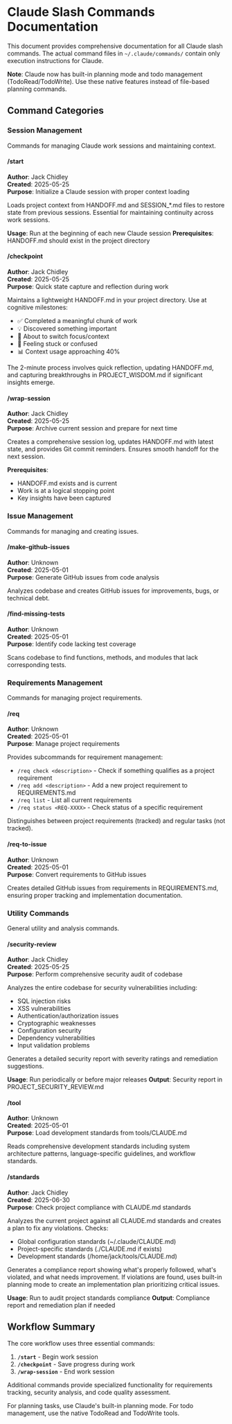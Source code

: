# Claude Slash Commands Documentation

This document provides comprehensive documentation for all Claude slash commands. The actual command files in `~/.claude/commands/` contain only execution instructions for Claude.

**Note**: Claude now has built-in planning mode and todo management (TodoRead/TodoWrite). Use these native features instead of file-based planning commands.

## Command Categories

### Session Management
Commands for managing Claude work sessions and maintaining context.

#### /start
**Author**: Jack Chidley  
**Created**: 2025-05-25  
**Purpose**: Initialize a Claude session with proper context loading

Loads project context from HANDOFF.md and SESSION_*.md files to restore state from previous sessions. Essential for maintaining continuity across work sessions.

**Usage**: Run at the beginning of each new Claude session
**Prerequisites**: HANDOFF.md should exist in the project directory

#### /checkpoint
**Author**: Jack Chidley  
**Created**: 2025-05-25  
**Purpose**: Quick state capture and reflection during work

Maintains a lightweight HANDOFF.md in your project directory. Use at cognitive milestones:
- ✅ Completed a meaningful chunk of work
- 💡 Discovered something important
- 🔄 About to switch focus/context
- 🤔 Feeling stuck or confused
- 📊 Context usage approaching 40%

The 2-minute process involves quick reflection, updating HANDOFF.md, and capturing breakthroughs in PROJECT_WISDOM.md if significant insights emerge.

#### /wrap-session
**Author**: Jack Chidley  
**Created**: 2025-05-25  
**Purpose**: Archive current session and prepare for next time

Creates a comprehensive session log, updates HANDOFF.md with latest state, and provides Git commit reminders. Ensures smooth handoff for the next session.

**Prerequisites**:
- HANDOFF.md exists and is current
- Work is at a logical stopping point
- Key insights have been captured

### Issue Management
Commands for managing and creating issues.

#### /make-github-issues
**Author**: Unknown  
**Created**: 2025-05-01  
**Purpose**: Generate GitHub issues from code analysis

Analyzes codebase and creates GitHub issues for improvements, bugs, or technical debt.

#### /find-missing-tests
**Author**: Unknown  
**Created**: 2025-05-01  
**Purpose**: Identify code lacking test coverage

Scans codebase to find functions, methods, and modules that lack corresponding tests.

### Requirements Management
Commands for managing project requirements.

#### /req
**Author**: Unknown  
**Created**: 2025-05-01  
**Purpose**: Manage project requirements

Provides subcommands for requirement management:
- `/req check <description>` - Check if something qualifies as a project requirement
- `/req add <description>` - Add a new project requirement to REQUIREMENTS.md
- `/req list` - List all current requirements
- `/req status <REQ-XXXX>` - Check status of a specific requirement

Distinguishes between project requirements (tracked) and regular tasks (not tracked).

#### /req-to-issue
**Author**: Unknown  
**Created**: 2025-05-01  
**Purpose**: Convert requirements to GitHub issues

Creates detailed GitHub issues from requirements in REQUIREMENTS.md, ensuring proper tracking and implementation documentation.

### Utility Commands
General utility and analysis commands.

#### /security-review
**Author**: Jack Chidley  
**Created**: 2025-05-25  
**Purpose**: Perform comprehensive security audit of codebase

Analyzes the entire codebase for security vulnerabilities including:
- SQL injection risks
- XSS vulnerabilities
- Authentication/authorization issues
- Cryptographic weaknesses
- Configuration security
- Dependency vulnerabilities
- Input validation problems

Generates a detailed security report with severity ratings and remediation suggestions.

**Usage**: Run periodically or before major releases
**Output**: Security report in PROJECT_SECURITY_REVIEW.md

#### /tool
**Author**: Unknown  
**Created**: 2025-05-01  
**Purpose**: Load development standards from tools/CLAUDE.md

Reads comprehensive development standards including system architecture patterns, language-specific guidelines, and workflow standards.

#### /standards
**Author**: Jack Chidley  
**Created**: 2025-06-30  
**Purpose**: Check project compliance with CLAUDE.md standards

Analyzes the current project against all CLAUDE.md standards and creates a plan to fix any violations. Checks:
- Global configuration standards (~/.claude/CLAUDE.md)
- Project-specific standards (./CLAUDE.md if exists)
- Development standards (/home/jack/tools/CLAUDE.md)

Generates a compliance report showing what's properly followed, what's violated, and what needs improvement. If violations are found, uses built-in planning mode to create an implementation plan prioritizing critical issues.

**Usage**: Run to audit project standards compliance
**Output**: Compliance report and remediation plan if needed

## Workflow Summary

The core workflow uses three essential commands:
1. **`/start`** - Begin work session
2. **`/checkpoint`** - Save progress during work
3. **`/wrap-session`** - End work session

Additional commands provide specialized functionality for requirements tracking, security analysis, and code quality assessment.

For planning tasks, use Claude's built-in planning mode. For todo management, use the native TodoRead and TodoWrite tools.